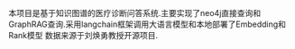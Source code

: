 本项目是基于知识图谱的医疗诊断问答系统.主要实现了neo4j直接查询和GraphRAG查询.采用langchain框架调用大语言模型和本地部署了Embedding和Rank模型
数据来源于刘焕勇教授开源项目.
